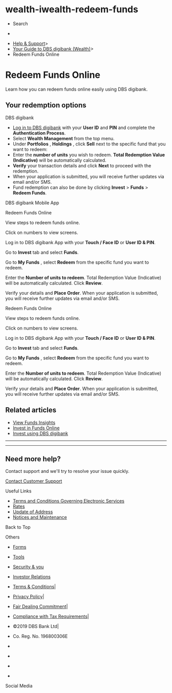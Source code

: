 # wealth-iwealth-redeem-funds

[](https://www.dbs.com.sg)

  * Search 

  * 


[](https://www.dbs.com.sg/personal/default.page) [](https://www.dbs.com.sg/personal/support/wealth-iwealth-redeem-funds.html)

  * [Help & Support](https://www.dbs.com.sg/personal/support/home.html)>
  * [Your Guide to DBS digibank (Wealth)](https://www.dbs.com.sg/personal/support/guide-iwealth.html)>
  * Redeem Funds Online



# Redeem Funds Online

Learn how you can redeem funds online easily using DBS digibank.

  


## Your redemption options

DBS digibank

  * [Log in to DBS digibank](https://internet-banking.dbs.com.sg/iwealth) with your **User ID** and **PIN** and complete the **Authentication Process**.
  * Select **Wealth Management** from the top menu.
  * Under **Portfolios** , **Holdings** , click **Sell** next to the specific fund that you want to redeem: 
  * Enter the **number of units** you wish to redeem. **Total Redemption Value (Indicative)** will be automatically calculated.
  * **Verify** your transaction details and click **Next** to proceed with the redemption.
  * When your application is submitted, you will receive further updates via email and/or SMS.
  * Fund redemption can also be done by clicking **Invest** > **Funds** > **Redeem Funds**.

  


DBS digibank Mobile App

  


Redeem Funds Online

View steps to redeem funds online.

Click on numbers to view screens.

Log in to DBS digibank App with your **Touch / Face ID** or **User ID & PIN**. 

Go to **Invest** tab and select **Funds**.

Go to **My Funds** , select **Redeem** from the specific fund you want to redeem.

Enter the **Number of units to redeem**. Total Redemption Value (Indicative) will be automatically calculated. Click **Review**.

Verify your details and **Place Order**. When your application is submitted, you will receive further updates via email and/or SMS.

Redeem Funds Online

View steps to redeem funds online.

Click on numbers to view screens.

Log in to DBS digibank App with your **Touch / Face ID** or **User ID & PIN**. 

Go to **Invest** tab and select **Funds**.

Go to **My Funds** , select **Redeem** from the specific fund you want to redeem.

Enter the **Number of units to redeem**. Total Redemption Value (Indicative) will be automatically calculated. Click **Review**. 

Verify your details and **Place Order**. When your application is submitted, you will receive further updates via email and/or SMS.

## Related articles

  * [View Funds Insights](https://www.dbs.com.sg/personal/support/wealth-iwealth-view-funds-insights.html)
  * [Invest in Funds Online](https://www.dbs.com.sg/personal/support/wealth-iwealth-invest-funds-online.html)
  * [Invest using DBS digibank](https://www.dbs.com.sg/personal/support/wealth-iwealth-invest-using-dbs-iwealth.html)



* * *

* * *

## Need more help?

Contact support and we'll try to resolve your issue quickly.

[Contact Customer Support](https://www.dbs.com.sg/personal/contact-us.page)

Useful Links

  * [Terms and Conditions Governing Electronic Services](https://www.dbs.com.sg/personal/deposits/terms-conditions-electronic-services.page)
  * [Rates](https://www.dbs.com.sg/personal/rates-online/default.page)
  * [Update of Address](https://www.dbs.com.sg/personal/deposits/update-address.page)
  * [Notices and Maintenance](https://www.dbs.com.sg/personal/deposits/maintenance-schedule.page)



Back to Top

Others

  * [Forms](https://www.dbs.com.sg/personal/forms/default.page)
  * [Tools](https://www.dbs.com.sg/personal/calculators/default.page)
  * [Security & you](https://www.dbs.com.sg/personal/deposits/security-and-you/default.page)
  * [Investor Relations](https://www.dbs.com/investor/default.page)



  * [Terms & Conditions](https://www.dbs.com/terms/default.page)|
  * [Privacy Policy](https://www.dbs.com/privacy/default.page)|
  * [Fair Dealing Commitment](https://www.dbs.com/fairdealing/default.page)|
  * [Compliance with Tax Requirements](https://www.dbs.com.sg/personal/compliance-tax-requirements/index.html)|
  * ©2019 DBS Bank Ltd|
  * Co. Reg. No. 196800306E



  * [](https://www.facebook.com/dbs.sg)
  * [](https://twitter.com/dbsbank)
  * [](https://www.linkedin.com/company/dbs-bank)
  * [](https://www.youtube.com/dbs)



Social Media
